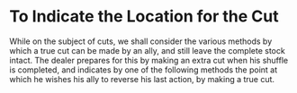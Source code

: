 # To Indicate the Location for the Cut

While on the subject of cuts, we shall consider the various methods by which a true cut can be made by an ally, and still leave the complete stock intact. The dealer prepares for this by making an extra cut when his shuffle is completed, and indicates by one of the following methods the point at which he wishes his ally to reverse his last action, by making a true cut.

